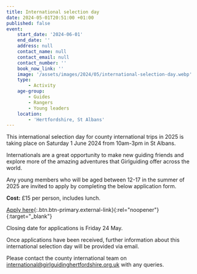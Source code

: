 ```yaml
---
title: International selection day
date: 2024-05-01T20:51:00 +01:00
published: false
event:
    start_date: '2024-06-01'
    end_date: ''
    address: null
    contact_name: null
    contact_email: null
    contact_number: ''
    book_now_link: ''
    image: '/assets/images/2024/05/international-selection-day.webp'
    type:
        - Activity
    age-group:
        - Guides
        - Rangers
        - Young leaders
    location:
        - 'Hertfordshire, St Albans'
---
```

This international selection day for county international trips in 2025 is taking place on Saturday 1 June 2024 from 10am-3pm in St Albans.

Internationals are a great opportunity to make new guiding friends and explore more of the amazing adventures that Girlguiding offer across the world.

Any young members who will be aged between 12-17 in the summer of 2025 are invited to apply by completing the below application form.

**Cost:** £15 per person, includes lunch.

[Apply here](https://forms.office.com/e/k8LUYchyLW){:.btn.btn-primary.external-link}{:rel="noopener"}{:target="_blank"}

Closing date for applications is Friday 24 May.

Once applications have been received, further information about this international selection day will be provided via email.

Please contact the county international team on <international@girlguidinghertfordshire.org.uk> with any queries.
